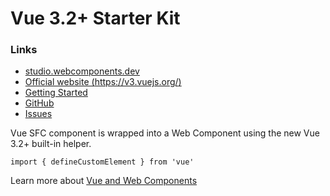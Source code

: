 # Vue 3.2+ Starter Kit

### Links

- [studio.webcomponents.dev](https://studio.webcomponents.dev/edit/Ut8xoMtdGPpn3tsk4UT6)
- [Official website (https://v3.vuejs.org/)](https://v3.vuejs.org/)
- [Getting Started](https://v3.vuejs.org/guide/introduction.html)
- [GitHub](https://github.com/vuejs/vue-next)
- [Issues](https://github.com/vuejs/vue-next/issues)

Vue SFC component is wrapped into a Web Component using the new Vue 3.2+ built-in helper.

```
import { defineCustomElement } from 'vue'
```

Learn more about [Vue and Web Components](https://v3.vuejs.org/guide/web-components.html)
